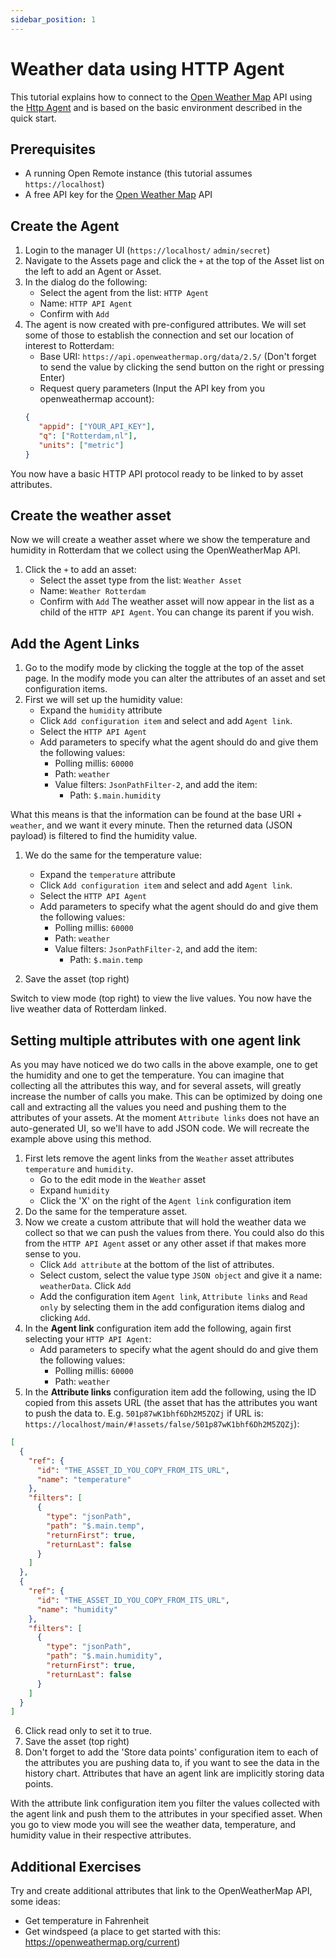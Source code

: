 ```yaml
---
sidebar_position: 1
---
```


# Weather data using HTTP Agent

This tutorial explains how to connect to the [Open Weather Map](https://openweathermap.org/) API using the [Http Agent](../user-guide/agents-protocols/http) and is based on the basic environment described in the quick start. 

## Prerequisites

* A running Open Remote instance (this tutorial assumes `https://localhost`)
* A free API key for the [Open Weather Map](https://openweathermap.org/) API

## Create the Agent
1. Login to the manager UI (`https://localhost/` `admin/secret`)
2. Navigate to the Assets page and click the `+` at the top of the Asset list on the left to add an Agent or Asset.
3. In the dialog do the following:
   * Select the agent from the list: `HTTP Agent`
   * Name: `HTTP API Agent`
   * Confirm with `Add`
4. The agent is now created with pre-configured attributes. We will set some of those to establish the connection and set our location of interest to Rotterdam:
   * Base URI: `https://api.openweathermap.org/data/2.5/` (Don't forget to send the value by clicking the send button on the right or pressing Enter)
   * Request query parameters (Input the API key from you openweathermap account): 
   ```json
   {
	  "appid": ["YOUR_API_KEY"],
	  "q": ["Rotterdam,nl"],
	  "units": ["metric"]
   }
   ```

You now have a basic HTTP API protocol ready to be linked to by asset attributes.

## Create the weather asset
Now we will create a weather asset where we show the temperature and humidity in Rotterdam that we collect using the OpenWeatherMap API.
1. Click the `+` to add an asset:
   * Select the asset type from the list: `Weather Asset`
   * Name: `Weather Rotterdam`
   * Confirm with `Add`
The weather asset will now appear in the list as a child of the `HTTP API Agent`. You can change its parent if you wish.

## Add the Agent Links
1. Go to the modify mode by clicking the toggle at the top of the asset page. In the modify mode you can alter the attributes of an asset and set configuration items.
2. First we will set up the humidity value:
   * Expand the `humidity` attribute
   * Click `Add configuration item` and select and add `Agent link`. 
   * Select the `HTTP API Agent`
   * Add parameters to specify what the agent should do and give them the following values:
      * Polling millis: `60000`
	  * Path: `weather`
	  * Value filters: `JsonPathFilter-2`, and add the item:
	     * Path: `$.main.humidity`

What this means is that the information can be found at the base URI + `weather`, and we want it every minute. Then the returned data (JSON payload) is filtered to find the humidity value.

1. We do the same for the temperature value:
   * Expand the `temperature` attribute
   * Click `Add configuration item` and select and add `Agent link`. 
   * Select the `HTTP API Agent`
   * Add parameters to specify what the agent should do and give them the following values:
      * Polling millis: `60000`
	  * Path: `weather`
	  * Value filters: `JsonPathFilter-2`, and add the item:
	     * Path: `$.main.temp`
		 
2. Save the asset (top right)

Switch to view mode (top right) to view the live values. You now have the live weather data of Rotterdam linked.

## Setting multiple attributes with one agent link

As you may have noticed we do two calls in the above example, one to get the humidity and one to get the temperature. You can imagine that collecting all the attributes this way, and for several assets, will greatly increase the number of calls you make. This can be optimized by doing one call and extracting all the values you need and pushing them to the attributes of your assets. At the moment `Attribute links` does not have an auto-generated UI, so we'll have to add JSON code. We will recreate the example above using this method.

1. First lets remove the agent links from the `Weather` asset attributes `temperature` and `humidity`.
   * Go to the edit mode in the `Weather` asset
   * Expand `humidity`
   * Click the 'X' on the right of the `Agent link` configuration item
2. Do the same for the temperature asset.
3. Now we create a custom attribute that will hold the weather data we collect so that we can push the values from there. You could also do this from the `HTTP API Agent` asset or any other asset if that makes more sense to you.
   * Click `Add attribute` at the bottom of the list of attributes.
   * Select custom, select the value type `JSON object` and give it a name: `weatherData`. Click `Add`
   * Add the configuration item `Agent link`, `Attribute links` and `Read only` by selecting them in the add configuration items dialog and clicking `Add`.
4. In the **Agent link** configuration item add the following, again first selecting your `HTTP API Agent`:
   * Add parameters to specify what the agent should do and give them the following values:
      * Polling millis: `60000`
	  * Path: `weather`
5. In the **Attribute links** configuration item add the following, using the ID copied from this assets URL (the asset that has the attributes you want to push the data to. E.g. `501p87wK1bhf6Dh2M5ZQZj` if URL is: `https://localhost/main/#!assets/false/501p87wK1bhf6Dh2M5ZQZj`):
```json
[
  {
    "ref": {
      "id": "THE_ASSET_ID_YOU_COPY_FROM_ITS_URL",
      "name": "temperature"
    },
    "filters": [
      {
        "type": "jsonPath",
        "path": "$.main.temp",
        "returnFirst": true,
        "returnLast": false
      }
    ]
  },
  {
    "ref": {
      "id": "THE_ASSET_ID_YOU_COPY_FROM_ITS_URL",
      "name": "humidity"
    },
    "filters": [
      {
        "type": "jsonPath",
        "path": "$.main.humidity",
        "returnFirst": true,
        "returnLast": false
      }
    ]
  }
]
```
6. Click read only to set it to true.
7. Save the asset (top right)
8. Don't forget to add the 'Store data points' configuration item to each of the attributes you are pushing data to, if you want to see the data in the history chart. Attributes that have an agent link are implicitly storing data points.

With the attribute link configuration item you filter the values collected with the agent link and push them to the attributes in your specified asset. When you go to view mode you will see the weather data, temperature, and humidity value in their respective attributes.

## Additional Exercises

Try and create additional attributes that link to the OpenWeatherMap API, some ideas:
   * Get temperature in Fahrenheit
   * Get windspeed (a place to get started with this: https://openweathermap.org/current)
